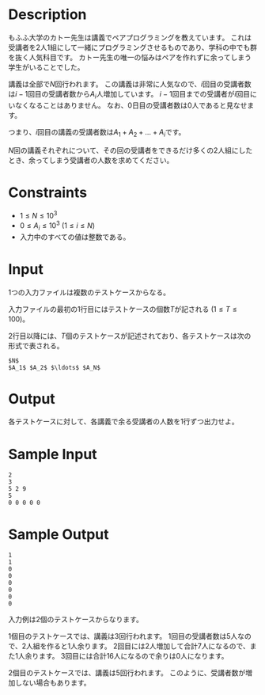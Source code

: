 # Description

もふふ大学のカトー先生は講義でペアプログラミングを教えています。
これは受講者を2人1組にして一緒にプログラミングさせるものであり、学科の中でも群を抜く人気科目です。
カトー先生の唯一の悩みはペアを作れずに余ってしまう学生がいることでした。

講義は全部で$N$回行われます。
この講義は非常に人気なので、$i$回目の受講者数は$i - 1$回目の受講者数から$A_i$人増加しています。
$i - 1$回目までの受講者が$i$回目にいなくなることはありません。
なお、$0$日目の受講者数は$0$人であると見なせます。

つまり、$i$回目の講義の受講者数は$A_1 + A_2 + \ldots + A_i$です。

$N$回の講義それぞれについて、その回の受講者をできるだけ多くの2人組にしたとき、余ってしまう受講者の人数を求めてください。

# Constraints

* $1 \leq N \leq 10^3$
* $0 \leq A_i \leq 10^3$ $(1 \leq i \leq N)$
* 入力中のすべての値は整数である。

# Input
1つの入力ファイルは複数のテストケースからなる。

入力ファイルの最初の1行目にはテストケースの個数$T$が記される $(1 \leq T \leq 100)$。

2行目以降には、$T$個のテストケースが記述されており、各テストケースは次の形式で表される。

```
$N$
$A_1$ $A_2$ $\ldots$ $A_N$
```

# Output
各テストケースに対して、各講義で余る受講者の人数を1行ずつ出力せよ。

# Sample Input

```
2
3
5 2 9
5
0 0 0 0 0
```

# Sample Output

```
1
1
0
0
0
0
0
0
```

入力例は$2$個のテストケースからなります。

$1$個目のテストケースでは、講義は$3$回行われます。
$1$回目の受講者数は$5$人なので、2人組を作ると$1$人余ります。
$2$回目には$2$人増加して合計$7$人になるので、また$1$人余ります。
$3$回目には合計$16$人になるので余りは$0$人になります。

$2$個目のテストケースでは、講義は$5$回行われます。
このように、受講者数が増加しない場合もあります。
